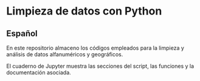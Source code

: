 # Limpieza de datos con Python

## Español

En este repositorio almaceno los códigos empleados para la limpieza y análisis de datos alfanuméricos y geográficos.

El cuaderno de Jupyter muestra las secciones del script, las funciones y la documentación asociada.
